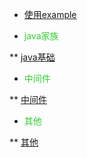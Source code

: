 * [使用example](example "使用example")
* <p style="color:limegreen">java家族</p>
** [java基础](java/base.md "java基础")
* <p style="color:limegreen">中间件</p>
** [中间件](java/middleware.md "中间件")
* <p style="color:limegreen">其他</p>
** [其他](java/ "其他")